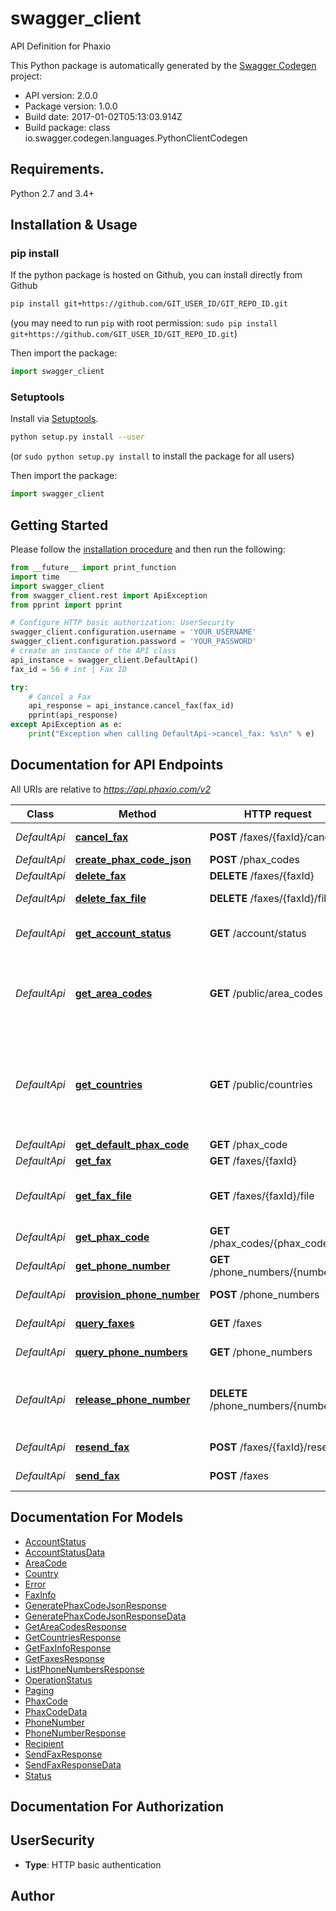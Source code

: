 # swagger_client
API Definition for Phaxio

This Python package is automatically generated by the [Swagger Codegen](https://github.com/swagger-api/swagger-codegen) project:

- API version: 2.0.0
- Package version: 1.0.0
- Build date: 2017-01-02T05:13:03.914Z
- Build package: class io.swagger.codegen.languages.PythonClientCodegen

## Requirements.

Python 2.7 and 3.4+

## Installation & Usage
### pip install

If the python package is hosted on Github, you can install directly from Github

```sh
pip install git+https://github.com/GIT_USER_ID/GIT_REPO_ID.git
```
(you may need to run `pip` with root permission: `sudo pip install git+https://github.com/GIT_USER_ID/GIT_REPO_ID.git`)

Then import the package:
```python
import swagger_client 
```

### Setuptools

Install via [Setuptools](http://pypi.python.org/pypi/setuptools).

```sh
python setup.py install --user
```
(or `sudo python setup.py install` to install the package for all users)

Then import the package:
```python
import swagger_client
```

## Getting Started

Please follow the [installation procedure](#installation--usage) and then run the following:

```python
from __future__ import print_function
import time
import swagger_client
from swagger_client.rest import ApiException
from pprint import pprint

# Configure HTTP basic authorization: UserSecurity
swagger_client.configuration.username = 'YOUR_USERNAME'
swagger_client.configuration.password = 'YOUR_PASSWORD'
# create an instance of the API class
api_instance = swagger_client.DefaultApi()
fax_id = 56 # int | Fax ID

try:
    # Cancel a Fax
    api_response = api_instance.cancel_fax(fax_id)
    pprint(api_response)
except ApiException as e:
    print("Exception when calling DefaultApi->cancel_fax: %s\n" % e)

```

## Documentation for API Endpoints

All URIs are relative to *https://api.phaxio.com/v2*

Class | Method | HTTP request | Description
------------ | ------------- | ------------- | -------------
*DefaultApi* | [**cancel_fax**](docs/DefaultApi.md#cancel_fax) | **POST** /faxes/{faxId}/cancel | Cancel a Fax
*DefaultApi* | [**create_phax_code_json**](docs/DefaultApi.md#create_phax_code_json) | **POST** /phax_codes | 
*DefaultApi* | [**delete_fax**](docs/DefaultApi.md#delete_fax) | **DELETE** /faxes/{faxId} | Delete a fax
*DefaultApi* | [**delete_fax_file**](docs/DefaultApi.md#delete_fax_file) | **DELETE** /faxes/{faxId}/file | Delete a fax file
*DefaultApi* | [**get_account_status**](docs/DefaultApi.md#get_account_status) | **GET** /account/status | Get account status
*DefaultApi* | [**get_area_codes**](docs/DefaultApi.md#get_area_codes) | **GET** /public/area_codes | List area codes available for purchasing numbers
*DefaultApi* | [**get_countries**](docs/DefaultApi.md#get_countries) | **GET** /public/countries | Returns a list of supported countries for sending and receiving faxes
*DefaultApi* | [**get_default_phax_code**](docs/DefaultApi.md#get_default_phax_code) | **GET** /phax_code | 
*DefaultApi* | [**get_fax**](docs/DefaultApi.md#get_fax) | **GET** /faxes/{faxId} | Get Fax
*DefaultApi* | [**get_fax_file**](docs/DefaultApi.md#get_fax_file) | **GET** /faxes/{faxId}/file | Get fax content file or thumbnail
*DefaultApi* | [**get_phax_code**](docs/DefaultApi.md#get_phax_code) | **GET** /phax_codes/{phax_code_id} | 
*DefaultApi* | [**get_phone_number**](docs/DefaultApi.md#get_phone_number) | **GET** /phone_numbers/{number} | Get number info
*DefaultApi* | [**provision_phone_number**](docs/DefaultApi.md#provision_phone_number) | **POST** /phone_numbers | Provision a number
*DefaultApi* | [**query_faxes**](docs/DefaultApi.md#query_faxes) | **GET** /faxes | List faxes in date range
*DefaultApi* | [**query_phone_numbers**](docs/DefaultApi.md#query_phone_numbers) | **GET** /phone_numbers | List numbers
*DefaultApi* | [**release_phone_number**](docs/DefaultApi.md#release_phone_number) | **DELETE** /phone_numbers/{number} | Release a phone number you no longer need
*DefaultApi* | [**resend_fax**](docs/DefaultApi.md#resend_fax) | **POST** /faxes/{faxId}/resend | Resend a Fax
*DefaultApi* | [**send_fax**](docs/DefaultApi.md#send_fax) | **POST** /faxes | Create and Send a Fax


## Documentation For Models

 - [AccountStatus](docs/AccountStatus.md)
 - [AccountStatusData](docs/AccountStatusData.md)
 - [AreaCode](docs/AreaCode.md)
 - [Country](docs/Country.md)
 - [Error](docs/Error.md)
 - [FaxInfo](docs/FaxInfo.md)
 - [GeneratePhaxCodeJsonResponse](docs/GeneratePhaxCodeJsonResponse.md)
 - [GeneratePhaxCodeJsonResponseData](docs/GeneratePhaxCodeJsonResponseData.md)
 - [GetAreaCodesResponse](docs/GetAreaCodesResponse.md)
 - [GetCountriesResponse](docs/GetCountriesResponse.md)
 - [GetFaxInfoResponse](docs/GetFaxInfoResponse.md)
 - [GetFaxesResponse](docs/GetFaxesResponse.md)
 - [ListPhoneNumbersResponse](docs/ListPhoneNumbersResponse.md)
 - [OperationStatus](docs/OperationStatus.md)
 - [Paging](docs/Paging.md)
 - [PhaxCode](docs/PhaxCode.md)
 - [PhaxCodeData](docs/PhaxCodeData.md)
 - [PhoneNumber](docs/PhoneNumber.md)
 - [PhoneNumberResponse](docs/PhoneNumberResponse.md)
 - [Recipient](docs/Recipient.md)
 - [SendFaxResponse](docs/SendFaxResponse.md)
 - [SendFaxResponseData](docs/SendFaxResponseData.md)
 - [Status](docs/Status.md)


## Documentation For Authorization


## UserSecurity

- **Type**: HTTP basic authentication


## Author



